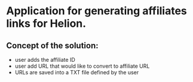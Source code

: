 # Application for generating affiliates links for Helion.

## Concept of the solution:
- user adds the affiliate ID
- user add URL that would like to convert to affiliate URL
- URLs are saved into a TXT file defined by the user

